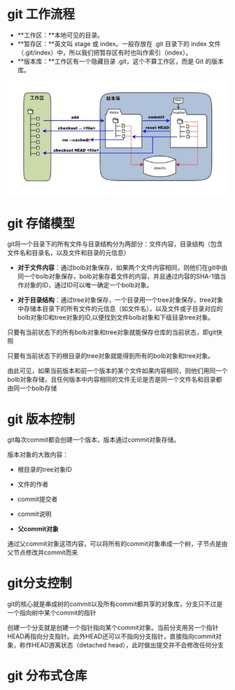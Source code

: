 # git 工作流程

- **工作区：**本地可见的目录。
- **暂存区：**英文叫 stage 或 index。一般存放在  .git 目录下的 index 文件（.git/index）中，所以我们把暂存区有时也叫作索引（index）。
- **版本库：**工作区有一个隐藏目录 .git，这个不算工作区，而是 Git 的版本库。

![1352126739_7909](./1352126739_7909.jpg)

# git 存储模型

git将一个目录下的所有文件与目录结构分为两部分：文件内容，目录结构（包含文件名和目录名，以及文件和目录的元信息）

- **对于文件内容**：通过bolb对象保存，如果两个文件内容相同，则他们在git中由同一个bolb对象保存，bolb对象存着文件的内容，并且通过内容的SHA-1值当作对象的ID，通过ID可以唯一确定一个bolb对象。

- **对于目录结构**：通过tree对象保存，一个目录用一个tree对象保存，tree对象中存储本目录下的所有文件的元信息（如文件名），以及文件或子目录对应的bolb对象ID和tree对象的ID,以便找到文件bolb对象和下级目录tree对象。

只要有当前状态下的所有bolb对象和tree对象就能保存仓库的当前状态，即git快照

只要有当前状态下的根目录的tree对象就能得到所有的bolb对象和tree对象。

由此可见，如果当前版本和前一个版本的某个文件如果内容相同，则他们用同一个bolb对象存储，且任何版本中内容相同的文件无论是否是同一个文件名和目录都由同一个bolb存储

# git 版本控制

git每次commit都会创建一个版本，版本通过commit对象存储。

版本对象的大致内容：

- 根目录的tree对象ID
- 文件的作者
- commit提交者

- commit说明
- **父commit对象**

通过父commit对象这项内容，可以将所有的commit对象串成一个树，子节点是由父节点修改并commit而来

# git分支控制

git的核心就是串成树的commit以及所有commit都共享的对象库，分支只不过是一个指向树中某个commit的指针

创建一个分支就是创建一个指针指向某个commit对象。当前分支用另一个指针HEAD再指向分支指针。此外HEAD还可以不指向分支指针，直接指向commit对象，称作HEAD游离状态（detached head），此时做出提交并不会修改任何分支

# git 分布式仓库
